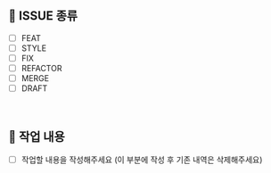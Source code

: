 ## 🔘 ISSUE 종류

- [ ] FEAT
- [ ] STYLE
- [ ] FIX
- [ ] REFACTOR
- [ ] MERGE
- [ ] DRAFT

<br/>

## 🔎 작업 내용

- [ ] 작업할 내용을 작성해주세요 (이 부분에 작성 후 기존 내역은 삭제해주세요)

<br/>
